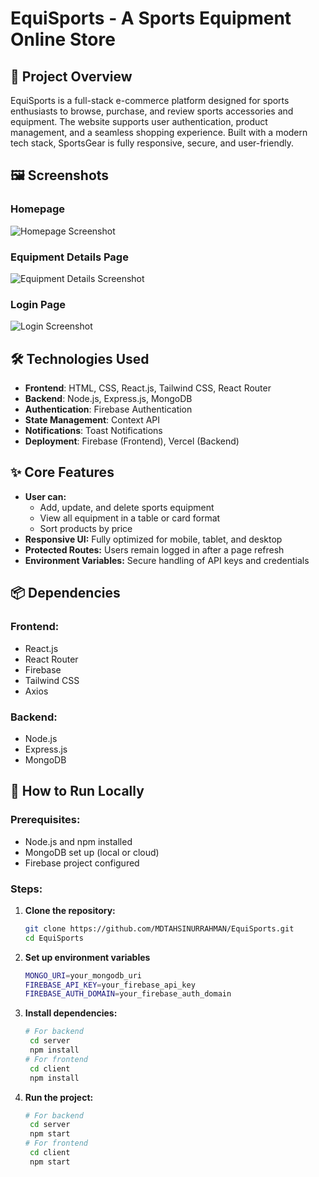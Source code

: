 # EquiSports - A Sports Equipment Online Store

## 📌 Project Overview
EquiSports is a full-stack e-commerce platform designed for sports enthusiasts to browse, purchase, and review sports accessories and equipment. The website supports user authentication, product management, and a seamless shopping experience. Built with a modern tech stack, SportsGear is fully responsive, secure, and user-friendly.

## 🖼 Screenshots
### Homepage
![Homepage Screenshot](https://i.ibb.co/h1c2tKt9/equi-home.png)

### Equipment Details Page
![Equipment Details Screenshot](https://i.ibb.co/GvvCNFpF/equi-Sports-equip-Details.png)

### Login Page
![Login Screenshot](https://i.ibb.co/JWrwxByS/equi-Sports-login.png)

## 🛠 Technologies Used
- **Frontend**: HTML, CSS, React.js, Tailwind CSS, React Router
- **Backend**: Node.js, Express.js, MongoDB
- **Authentication**: Firebase Authentication
- **State Management**: Context API
- **Notifications**: Toast Notifications
- **Deployment**: Firebase (Frontend), Vercel (Backend)

## ✨ Core Features
- **User can:**
  - Add, update, and delete sports equipment
  - View all equipment in a table or card format
  - Sort products by price
- **Responsive UI:** Fully optimized for mobile, tablet, and desktop
- **Protected Routes:** Users remain logged in after a page refresh
- **Environment Variables:** Secure handling of API keys and credentials

## 📦 Dependencies
### Frontend:
- React.js
- React Router
- Firebase
- Tailwind CSS
- Axios

### Backend:
- Node.js
- Express.js
- MongoDB

## 🚀 How to Run Locally
### Prerequisites:
- Node.js and npm installed
- MongoDB set up (local or cloud)
- Firebase project configured

### Steps:
1. **Clone the repository:**
   ```sh
   git clone https://github.com/MDTAHSINURRAHMAN/EquiSports.git
   cd EquiSports
2. **Set up environment variables**
   ```sh
   MONGO_URI=your_mongodb_uri
   FIREBASE_API_KEY=your_firebase_api_key
   FIREBASE_AUTH_DOMAIN=your_firebase_auth_domain
3. **Install dependencies:**
   ```sh
   # For backend
    cd server
    npm install
   # For frontend
    cd client
    npm install
1. **Run the project:**
   ```sh
   # For backend
    cd server
    npm start
   # For frontend
    cd client
    npm start

